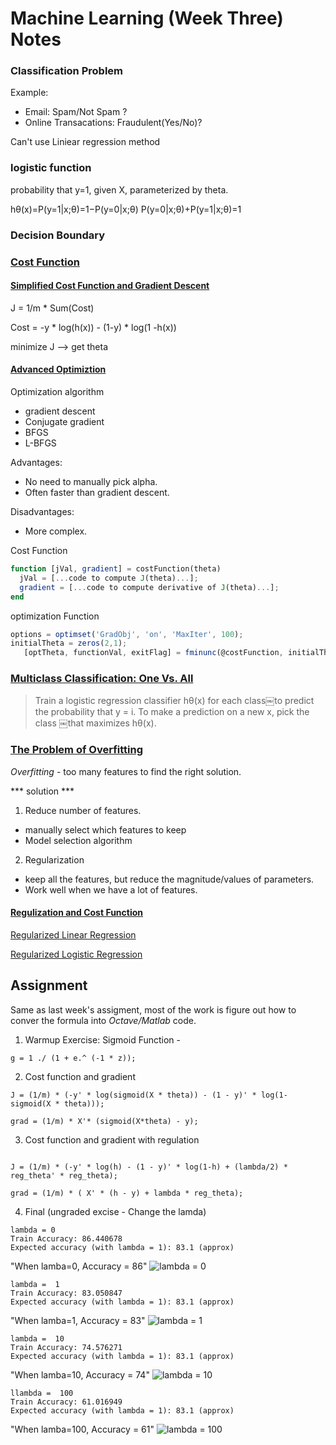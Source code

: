 # Machine Learning (Week Three) Notes

### Classification Problem

Example:
- Email: Spam/Not Spam ?
- Online Transacations: Fraudulent(Yes/No)?

Can't use Liniear regression method

### logistic function

probability that y=1, given X, parameterized by theta.

hθ(x)=P(y=1|x;θ)=1−P(y=0|x;θ)
P(y=0|x;θ)+P(y=1|x;θ)=1

### Decision Boundary

### [Cost Function](https://www.coursera.org/learn/machine-learning/supplement/bgEt4/cost-function)

#### [Simplified Cost Function and Gradient Descent](https://www.coursera.org/learn/machine-learning/supplement/0hpMl/simplified-cost-function-and-gradient-descent)

J = 1/m * Sum(Cost)

Cost = -y * log(h(x)) - (1-y) * log(1 -h(x))

minimize J --> get theta 

#### [Advanced Optimiztion](https://www.coursera.org/learn/machine-learning/supplement/cmjIc/advanced-optimization)

Optimization algorithm
- gradient descent
- Conjugate gradient
- BFGS
- L-BFGS

Advantages:
* No need to manually pick alpha.
* Often faster than gradient descent.

Disadvantages:
- More complex.

Cost Function
```Octave
function [jVal, gradient] = costFunction(theta)
  jVal = [...code to compute J(theta)...];
  gradient = [...code to compute derivative of J(theta)...];
end
```
optimization Function
```Octave
options = optimset('GradObj', 'on', 'MaxIter', 100);
initialTheta = zeros(2,1);
   [optTheta, functionVal, exitFlag] = fminunc(@costFunction, initialTheta, options);
```

### [Multiclass Classification: One Vs. All](https://www.coursera.org/learn/machine-learning/supplement/HuE6M/multiclass-classification-one-vs-all)

>Train a logistic regression classifier hθ(x) for each class￼to predict the probability that y = i.
>To make a prediction on a new x, pick the class ￼that maximizes hθ(x).

### [The Problem of Overfitting](https://www.coursera.org/learn/machine-learning/supplement/VTe37/the-problem-of-overfitting)

*Overfitting* - too many features to find the right solution.

*** solution ***
1. Reduce number of features.
- manually select which features to keep
- Model selection algorithm
2. Regularization
- keep all the features, but reduce the magnitude/values of parameters.
- Work well when we have a lot of features.


#### [Regulization and Cost Function](https://www.coursera.org/learn/machine-learning/supplement/1tJlY/cost-function)

[Regularized Linear Regression](https://www.coursera.org/learn/machine-learning/supplement/pKAsc/regularized-linear-regression)


[Regularized Logistic Regression](https://www.coursera.org/learn/machine-learning/supplement/v51eg/regularized-logistic-regression)


## Assignment

Same as last week's assigment, most of the work is figure out how to conver the formula into *Octave/Matlab* code.

1. Warmup Exercise: Sigmoid Function -

```
g = 1 ./ (1 + e.^ (-1 * z));
```

2. Cost function and gradient

```
J = (1/m) * (-y' * log(sigmoid(X * theta)) - (1 - y)' * log(1-sigmoid(X * theta)));

grad = (1/m) * X'* (sigmoid(X*theta) - y);

```

3. Cost function and gradient with regulation
```

J = (1/m) * (-y' * log(h) - (1 - y)' * log(1-h) + (lambda/2) * reg_theta' * reg_theta);

grad = (1/m) * ( X' * (h - y) + lambda * reg_theta);
```

4. Final (ungraded excise - Change the lamda)
```
lambda = 0
Train Accuracy: 86.440678
Expected accuracy (with lambda = 1): 83.1 (approx)
```
"When lamba=0, Accuracy = 86" 
![lambda = 0](https://github.com/kelvinDevOp/machine-learning-course/blob/master/machine-learning-ex2/b_lamda0.png "lambda=0")

```
lambda =  1
Train Accuracy: 83.050847
Expected accuracy (with lambda = 1): 83.1 (approx)
```
"When lamba=1, Accuracy = 83" 
![lambda = 1](https://github.com/kelvinDevOp/machine-learning-course/blob/master/machine-learning-ex2/b_lamda1.png "lambda=1")

```
lambda =  10
Train Accuracy: 74.576271
Expected accuracy (with lambda = 1): 83.1 (approx)
```
"When lamba=10, Accuracy = 74" 
![lambda = 10](https://github.com/kelvinDevOp/machine-learning-course/blob/master/machine-learning-ex2/b_lamda10.png "lambda=10")

```
llambda =  100
Train Accuracy: 61.016949
Expected accuracy (with lambda = 1): 83.1 (approx)
```
"When lamba=100, Accuracy = 61" 
![lambda = 100](https://github.com/kelvinDevOp/machine-learning-course/blob/master/machine-learning-ex2/b_lamda100.png "lambda=100")


